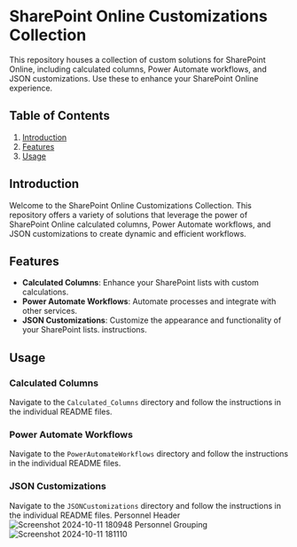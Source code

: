 # SharePoint Online Customizations Collection

This repository houses a collection of custom solutions for SharePoint Online, including calculated columns, Power Automate workflows, and JSON customizations. Use these to enhance your SharePoint Online experience.

## Table of Contents
1. [Introduction](#introduction)
2. [Features](#features)
3. [Usage](#usage)

## Introduction
Welcome to the SharePoint Online Customizations Collection. This repository offers a variety of solutions that leverage the power of SharePoint Online calculated columns, Power Automate workflows, and JSON customizations to create dynamic and efficient workflows.

## Features
- **Calculated Columns**: Enhance your SharePoint lists with custom calculations.
- **Power Automate Workflows**: Automate processes and integrate with other services.
- **JSON Customizations**: Customize the appearance and functionality of your SharePoint lists.
instructions.

## Usage
### Calculated Columns
Navigate to the `Calculated_Columns` directory and follow the instructions in the individual README files.

### Power Automate Workflows
Navigate to the `PowerAutomateWorkflows` directory and follow the instructions in the individual README files.

### JSON Customizations
Navigate to the `JSONCustomizations` directory and follow the instructions in the individual README files.
  Personnel Header
  ![Screenshot 2024-10-11 180948](https://github.com/user-attachments/assets/0b2e8d19-bc4f-4454-8e5e-1b0756dfe1c3)
  Personnel Grouping
  ![Screenshot 2024-10-11 181110](https://github.com/user-attachments/assets/f623b222-5646-4931-ae39-f88342c85724)


